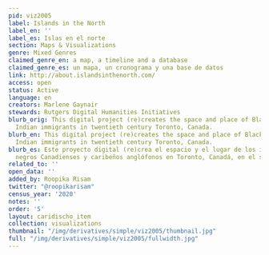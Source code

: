 ```yaml
---
pid: viz2005
label: Islands in the North
label_en: ''
label_es: Islas en el norte
section: Maps & Visualizations
genre: Mixed Genres
claimed_genre_en: a map, a timeline and a database
claimed_genre_es: un mapa, un cronograma y una base de datos
link: http://about.islandsinthenorth.com/
access: open
status: Active
language: en
creators: Marlene Gaynair
stewards: Rutgers Digital Humanities Initiatives
blurb_orig: This digital project (re)creates the space and place of Black Canadian/West
  Indian immigrants in twentieth century Toronto, Canada.
blurb_en: This digital project (re)creates the space and place of Black Canadian/West
  Indian immigrants in twentieth century Toronto, Canada.
blurb_es: Este proyecto digital (re)crea el espacio y el lugar de los inmigrantes
  negros Canadienses y caribeños anglófonos en Toronto, Canadá, en el siglo XX.
related_to: ''
open_data: ''
added_by: Roopika Risam
twitter: "@roopikarisam"
census_year: '2020'
notes: ''
order: '5'
layout: caridischo_item
collection: visualizations
thumbnail: "/img/derivatives/simple/viz2005/thumbnail.jpg"
full: "/img/derivatives/simple/viz2005/fullwidth.jpg"
---
```

